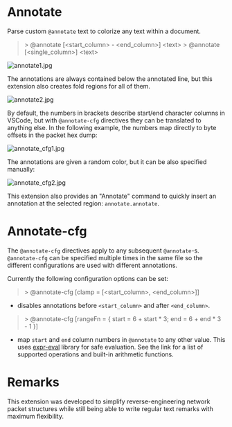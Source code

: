 # Annotate

Parse custom `@annotate` text to colorize any text within a document.

> \> @annotate [\<start_column\> - \<end_column\>] \<text\>
> \> @annotate [\<single_column\>] \<text\>

![annotate1.jpg](images/annotate1.jpg)

The annotations are always contained below the annotated line, but this extension also creates fold regions for all of them.

![annotate2.jpg](images/annotate2.jpg)

By default, the numbers in brackets describe start/end character columns in VSCode, but with
`@annotate-cfg` directives they can be translated to anything else. In the following example, the numbers map directly to byte offsets in the packet hex dump:

![annotate_cfg1.jpg](images/annotate_cfg1.jpg)

The annotations are given a random color, but it can be also specified manually:

![annotate_cfg2.jpg](images/annotate_cfg2.jpg)

This extension also provides an "Annotate" command to quickly insert an annotation at the selected region: `annotate.annotate`.

# Annotate-cfg

The `@annotate-cfg` directives apply to any subsequent `@annotate`-s. `@annotate-cfg` can be specified multiple times in the same file so the different configurations are used with different annotations.

Currently the following configuration options can be set:

> \> @annotate-cfg [clamp = [\<start_column\>, \<end_column\>]]

- disables annotations before `<start_column>` and after `<end_column>`.

> \> @annotate-cfg [rangeFn = { start = 6 + start * 3; end = 6 + end * 3 - 1 }]

- map `start` and `end` column numbers in `@annotate` to any other value. This uses [expr-eval](https://github.com/silentmatt/expr-eval) library for safe evaluation. See the link for a list of supported operations and built-in arithmetic functions.

# Remarks

This extension was developed to simplify reverse-engineering network packet structures while still being able to write regular text remarks with maximum flexibility.

